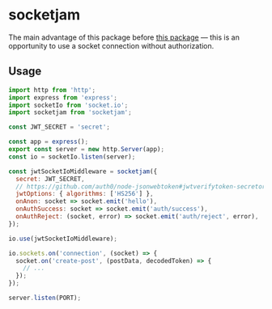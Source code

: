 # socketjam

The main advantage of this package before
[this package](https://github.com/auth0/node-jsonwebtoken) — this is an opportunity to use a socket
connection without authorization.

## Usage

```javascript
import http from 'http';
import express from 'express';
import socketIo from 'socket.io';
import socketjam from 'socketjam';

const JWT_SECRET = 'secret';

const app = express();
export const server = new http.Server(app);
const io = socketIo.listen(server);

const jwtSocketIoMiddleware = socketjam({
  secret: JWT_SECRET,
  // https://github.com/auth0/node-jsonwebtoken#jwtverifytoken-secretorpublickey-options-callback
  jwtOptions: { algorithms: ['HS256'] },
  onAnon: socket => socket.emit('hello'),
  onAuthSuccess: socket => socket.emit('auth/success'),
  onAuthReject: (socket, error) => socket.emit('auth/reject', error),
});

io.use(jwtSocketIoMiddleware);

io.sockets.on('connection', (socket) => {
  socket.on('create-post', (postData, decodedToken) => {
    // ...
  });
});

server.listen(PORT);
```

